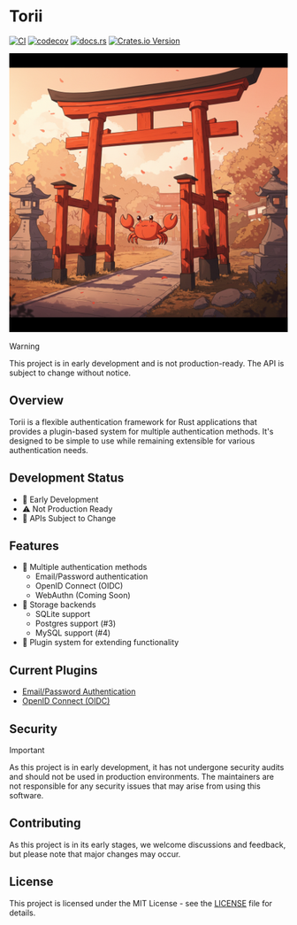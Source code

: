 # Torii

[![CI](https://github.com/cmackenzie1/torii-rs/actions/workflows/ci.yaml/badge.svg)](https://github.com/cmackenzie1/torii-rs/actions/workflows/ci.yaml)
[![codecov](https://codecov.io/gh/cmackenzie1/torii-rs/branch/main/graph/badge.svg?token=MHF0G453L0)](https://codecov.io/gh/cmackenzie1/torii-rs)
[![docs.rs](https://img.shields.io/docsrs/torii)](https://docs.rs/torii/latest/torii/)
[![Crates.io Version](https://img.shields.io/crates/v/torii)](https://crates.io/crates/torii)

![Torii Logo](./assets/splash.jpeg)

> [!WARNING]
> This project is in early development and is not production-ready. The API is subject to change without notice.

## Overview

Torii is a flexible authentication framework for Rust applications that provides a plugin-based system for multiple authentication methods. It's designed to be simple to use while remaining extensible for various authentication needs.

## Development Status

- 🚧 Early Development
- ⚠️ Not Production Ready
- 📝 APIs Subject to Change

## Features

- 🔐 Multiple authentication methods
  - Email/Password authentication
  - OpenID Connect (OIDC)
  - WebAuthn (Coming Soon)
- 💾 Storage backends
  - SQLite support
  - Postgres support (#3)
  - MySQL support (#4)
- 🔌 Plugin system for extending functionality

## Current Plugins

- [Email/Password Authentication](./torii-auth-email/README.md)
- [OpenID Connect (OIDC)](./torii-auth-oidc/README.md)

## Security

> [!IMPORTANT]
> As this project is in early development, it has not undergone security audits and should not be used in production environments. The maintainers are not responsible for any security issues that may arise from using this software.

## Contributing

As this project is in its early stages, we welcome discussions and feedback, but please note that major changes may occur.

## License

This project is licensed under the MIT License - see the [LICENSE](./LICENSE) file for details.

